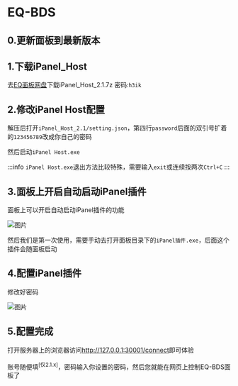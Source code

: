 # EQ-BDS

## 0.更新面板到最新版本

## 1.下载iPanel_Host

去[EQ面板网盘](https://wwzv.lanzoue.com/b03j2esyb)下载iPanel_Host_2.1.7z 密码:`h3ik`

## 2.修改iPanel Host配置

解压后打开`iPanel_Host_2.1/setting.json`，第四行`password`后面的双引号扩着的`123456789`改成你自己的密码

然后启动`iPanel Host.exe`

:::info
`iPanel Host.exe`退出方法比较特殊，需要输入`exit`或连续按两次`Ctrl+C`
:::

## 3.面板上开启自动启动iPanel插件

面板上可以开启自动启动iPanel插件的功能

![图片](/img/eq-1.png)

然后我们是第一次使用，需要手动去打开面板目录下的`iPanel插件.exe`，后面这个插件会随面板启动

## 4.配置iPanel插件

修改好密码

![图片](/img/eq-2.png)

## 5.配置完成

打开服务器上的浏览器访问<http://127.0.0.1:30001/connect>即可体验

账号随便填<sup>[仅2.1.x]</sup>，密码输入你设置的密码，然后您就能在网页上控制EQ-BDS面板了
